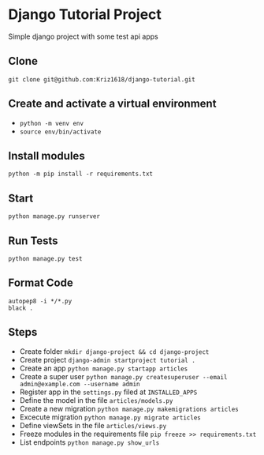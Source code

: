 # Django Tutorial Project
Simple django project with some test api apps

## Clone
```
git clone git@github.com:Kriz1618/django-tutorial.git
```

## Create and activate a virtual environment
* `python -m venv env`
* `source env/bin/activate`


## Install modules
```
python -m pip install -r requirements.txt
```

## Start 
```
python manage.py runserver
```

## Run Tests
```
python manage.py test
```

## Format Code
```
autopep8 -i */*.py
black .
```

## Steps
* Create folder `mkdir django-project && cd django-project`
* Create project `django-admin startproject tutorial .`
* Create an app `python manage.py startapp articles`
* Create a super user `python manage.py createsuperuser --email admin@example.com --username admin`
* Register app in the `settings.py` filed at `INSTALLED_APPS`
* Define the model in the file `articles/models.py`
* Create a new migration `python manage.py makemigrations articles`
* Excecute migration `python manage.py migrate articles`
* Define viewSets in the file `articles/views.py`
* Freeze modules in the requirements file `pip freeze >> requirements.txt`
* List endpoints `python manage.py show_urls`


